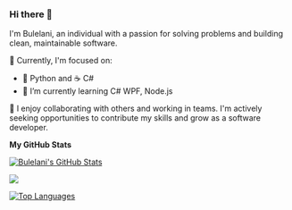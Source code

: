 ### Hi there 👋

I'm Bulelani, an individual with a passion for solving problems and building clean, maintainable software.

🔭 Currently, I'm focused on:
- 🐍 Python and ☕ C#
- 🌱 I’m currently learning C# WPF, Node.js

👯 I enjoy collaborating with others and working in teams. I'm actively seeking opportunities to contribute my skills and grow as a software developer.

<b>My GitHub Stats</b>

<a href="https://github.com/gaboneweb"><img src="https://github-readme-stats.vercel.app/api?username=gaboneweb&show_icons=true&hide=&count_private=true&title_color=0891b2&text_color=ffffff&icon_color=0891b2&bg_color=1c1917&hide_border=true&show_icons=true" alt="Bulelani's GitHub Stats" /></a>

<a href="https://github.com/gaboneweb"><img src="https://github-readme-streak-stats.herokuapp.com/?user=gaboneweb&stroke=ffffff&background=1c1917&ring=0891b2&fire=0891b2&currStreakNum=ffffff&currStreakLabel=0891b2&sideNums=ffffff&sideLabels=ffffff&dates=ffffff&hide_border=true" /></a>

<a href="https://github.com/gaboneweb" align="left"><img src="https://github-readme-stats.vercel.app/api/top-langs/?username=gaboneweb&langs_count=10&title_color=0891b2&text_color=ffffff&icon_color=0891b2&bg_color=1c1917&hide_border=true&locale=en&custom_title=Top%20%Languages" alt="Top Languages" /></a>

<!--
**gaboneweb/gaboneweb** is a ✨ _special_ ✨ repository because its `README.md` (this file) appears on your GitHub profile.

Here are some ideas to get you started:

- 🔭 I’m currently working on ...
- 🌱 I’m currently learning ...
- 👯 I’m looking to collaborate on ...
- 🤔 I’m looking for help with ...
- 💬 Ask me about ...
- 📫 How to reach me: ...
- 😄 Pronouns: ...
- ⚡ Fun fact: ...
-->
